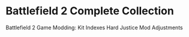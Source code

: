 # Battlefield 2 Complete Collection
 Battlefield 2 Game Modding:
 Kit Indexes
 Hard Justice Mod Adjustments

